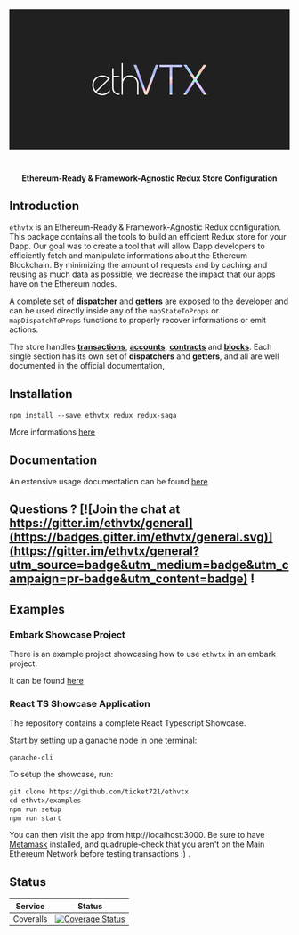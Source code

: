 <!--
  Title: Vortex
  Description: Ethereum Ready and Framework Agnostic Redux Store Configuration 
  Author: mortimr
  -->
<div align="center" >
<img src="https://github.com/Horyus/ethvtx/raw/develop/imgs/logo.png" style="margin-bottom: 20px;">
<h4>Ethereum-Ready & Framework-Agnostic Redux Store Configuration</h4>
</div>

## Introduction

`ethvtx` is an Ethereum-Ready & Framework-Agnostic Redux configuration. This package contains all the tools to build an efficient Redux store for your Dapp. Our goal was to create a tool that will allow Dapp developers to efficiently fetch and manipulate informations about the Ethereum Blockchain. By minimizing the amount of requests and by caching and reusing as much data as possible, we decrease the impact that our apps have on the Ethereum nodes.

A complete set of **dispatcher** and **getters** are exposed to the developer and can be used directly inside any of the `mapStateToProps` or `mapDispatchToProps` functions to properly recover informations or emit actions.

The store handles [**transactions**](http://doc.ethvtx.com/docs/transactions_intro), [**accounts**](http://doc.ethvtx.com/docs/accounts_intro), [**contracts**](http://doc.ethvtx.com/docs/contracts_intro) and [**blocks**](http://doc.ethvtx.com/docs/blocks_intro). Each single section has its own set of **dispatchers** and **getters**, and all are well documented in the official documentation,

## Installation

```shell
npm install --save ethvtx redux redux-saga
```

More informations [here](http://doc.ethvtx.com/docs/install)

## Documentation

An extensive usage documentation can be found [here](http://doc.ethvtx.com)

## Questions ? [![Join the chat at https://gitter.im/ethvtx/general](https://badges.gitter.im/ethvtx/general.svg)](https://gitter.im/ethvtx/general?utm_source=badge&utm_medium=badge&utm_campaign=pr-badge&utm_content=badge) !


## Examples

### Embark Showcase Project

There is an example project showcasing how to use `ethvtx` in an embark project.

It can be found [here](https://github.com/ticket721/ethvtx_embark)

### React TS Showcase Application

The repository contains a complete React Typescript Showcase.

Start by setting up a ganache node in one terminal:
```shell
ganache-cli
```

To setup the showcase, run:
```shell
git clone https://github.com/ticket721/ethvtx
cd ethvtx/examples
npm run setup
npm run start
```

You can then visit the app from http://localhost:3000.
Be sure to have [Metamask](https://metamask.io/) installed, and quadruple-check that you aren't on the Main Ethereum Network before testing transactions :) .


## Status

| Service | Status |
| :---: | :---: |
| Coveralls | [![Coverage Status](https://coveralls.io/repos/github/ticket721/ethvtx/badge.svg?branch=develop)](https://coveralls.io/github/ticket721/ethvtx?branch=develop) |
